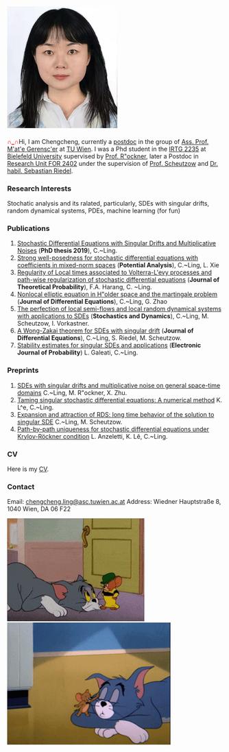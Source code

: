 

## ![Chengcheng Ling](picture_3.jpg)

 <font color=red>**∩_∩**</font>Hi,  I am Chengcheng,  currently a [postdoc](https://www.asc.tuwien.ac.at/?id=contact&name=gerencser) in the group of [Ass. Prof.  M\'at\'e Gerensc\'er](https://www.asc.tuwien.ac.at/gerencser/) at [TU Wien](https://www.asc.tuwien.ac.at/?id=analysis/people). I was a Phd student in the [IRTG 2235](https://irtg.math.uni-bielefeld.de/user/ling/start) at [Bielefeld University](https://www.uni-bielefeld.de/(en)/fakultaeten/mathematik/) supervised by [Prof.  R"ockner](https://ekvv.uni-bielefeld.de/pers_publ/publ/PersonDetail.jsp?personId=10585), later a Postdoc in [Research Unit FOR 2402](https://sites.google.com/site/researchunitfor2402/) under the supervision of [Prof. Scheutzow](https://page.math.tu-berlin.de/~scheutzow/) and [Dr. habil. Sebastian Riedel](https://www.analysis.uni-hannover.de/en/institute/people/sebastian-riedel/).

### Research Interests

Stochatic analysis and its ralated, particularly, SDEs with singular drifts, random dynamical systems, PDEs, machine learning (for fun)



### Publications

1. [Stochastic Differential Equations with Singular Drifts and Multiplicative Noises](https://pub.uni-bielefeld.de/record/2941478) (**PhD thesis 2019**), C.~Ling. 
2. [Strong well-posedness for stochastic differential equations with coefficients in mixed-norm spaces](https://link.springer.com/article/10.1007/s11118-021-09913-4) (**Potential Analysis**), C.~Ling, L. Xie 
3. [Regularity of Local times associated to Volterra-L\'evy processes and  path-wise regularization of stochastic differential equations](https://www.duo.uio.no/bitstream/handle/10852/88145/Harang-Ling2021_Article_RegularityOfLocalTimesAssociat.pdf?sequence=1) (**Journal of Theoretical Probability**), F.A. Harang, C. ~Ling.  
4. [Nonlocal elliptic equation in H\"older space and the martingale problem](https://www.sciencedirect.com/science/article/abs/pii/S0022039622000316) (**Journal of Differential Equations**), C.~Ling, G. Zhao 
5. [The perfection of local semi-flows and local random dynamical systems with applications to SDEs](https://www.worldscientific.com/doi/abs/10.1142/S021949372240010X?journalCode=sd) (**Stochastics and Dynamics**), C.~Ling, M. Scheutzow, I. Vorkastner. 
6. [A Wong-Zakai theorem for SDEs with singular drift](https://www.sciencedirect.com/science/article/pii/S0022039622002674?dgcid=coauthor) (**Journal of Differential Equations**), C.~Ling, S. Riedel, M. Scheutzow. 
7. [Stability estimates for singular SDEs and applications](https://arxiv.org/pdf/2208.03670.pdf) (**Electronic Journal of Probability**) L. Galeati, C.~Ling.

### Preprints

1. [SDEs with singular drifts and multiplicative noise on general space-time domains](https://arxiv.org/pdf/1910.03989.pdf.)  C.~Ling, M. R\"ockner, X. Zhu.
2. [Taming singular stochastic differential equations: A numerical method](https://arxiv.org/pdf/2110.01343.pdf) K. L^e, C.~Ling.
3. [Expansion and attraction of RDS:  long time behavior of the solution to singular SDE](https://arxiv.org/pdf/2211.14202.pdf)  C.~Ling, M. Scheutzow.
4. [Path-by-path uniqueness for stochastic differential equations under Krylov-Röckner condition](https://arxiv.org/pdf/2304.06802.pdf)  L. Anzeletti, K. Lê, C.~Ling.


###  CV
Here is my [CV](cv_CCL.pdf).




###  Contact

Email: chengcheng.ling@asc.tuwien.ac.at      Address: Wiedner Hauptstraße 8, 1040 Wien,  DA 06 F22


![img](https://github.com/ChengchengL/chengcheng.github.io/blob/gh-pages/tom-and-jerry-icegif-14.gif)![img](https://github.com/ChengchengL/chengcheng.github.io/blob/gh-pages/tom-and-jerry-tom.gif)
